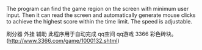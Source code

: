 The program can find the game region on the screen with minimum user input. Then it can read the screen and automatically generate mouse clicks to achieve the highest score within the time limit. The speed is adjustable.

刷分器 外挂 辅助 此程序用于自动完成 qq空间 qq游戏 3366 彩色砖块。(http://www.3366.com/game/1000132.shtml)
